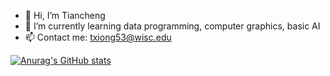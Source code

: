 - 👋 Hi, I’m Tiancheng
- 🌱 I’m currently learning data programming, computer graphics, basic AI
- 📫 Contact me: txiong53@wisc.edu

[![Anurag's GitHub stats](https://github-readme-stats.vercel.app/api?username=TCXiong)](https://github.com/anuraghazra/github-readme-stats)
